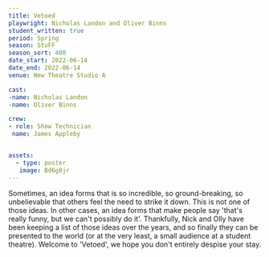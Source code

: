```yaml
---
title: Vetoed
playwright: Nicholas Landon and Oliver Binns
student_written: true
period: Spring
season: StuFF
season_sort: 400
date_start: 2022-06-14
date_end: 2022-06-14
venue: New Theatre Studio A

cast: 
-name: Nicholas Landon
-name: Oliver Binns

crew:
- role: Show Technician
 name: James Appleby


assets:
  - type: poster
   image: Bd6g8jr
---
```


Sometimes, an idea forms that is so incredible, so ground-breaking, so unbelievable that others feel the need to strike it down. This is not one of those ideas.
In other cases, an idea forms that make people say 'that's really funny, but we can't possibly do it'.
Thankfully, Nick and Olly have been keeping a list of those ideas over the years, and so finally they can be presented to the world (or at the very least, a small audience at a student theatre).
Welcome to 'Vetoed', we hope you don't entirely despise your stay.
